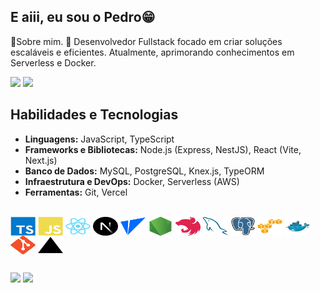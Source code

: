 ## E aiii, eu sou o Pedro😁
📌Sobre mim.
🚀 Desenvolvedor Fullstack focado em criar soluções escaláveis e eficientes. Atualmente, aprimorando conhecimentos em Serverless e Docker.

<div>
<img height="180em" src="https://github-readme-stats.vercel.app/api?username=pedrovjesus&show_icons=true&theme=dark" />
<img height="180em" src="https://github-readme-stats.vercel.app/api/top-langs/?username=pedrovjesus&layout=compact&show_icons=true&theme=dark" />
</div>

<div>
<h2>Habilidades e Tecnologias</h2> 

- **Linguagens:** JavaScript, TypeScript
- **Frameworks e Bibliotecas:** Node.js (Express, NestJS), React (Vite, Next.js)
- **Banco de Dados:** MySQL, PostgreSQL, Knex.js, TypeORM
- **Infraestrutura e DevOps:** Docker, Serverless (AWS)
- **Ferramentas:** Git, Vercel

<div style="display: inline_block"><br>
    <img align="center" alt="TS" height="30" width="40" src="https://raw.githubusercontent.com/devicons/devicon/master/icons/typescript/typescript-plain.svg">
    <img align="center" alt="JS" height="30" width="40" src="https://raw.githubusercontent.com/devicons/devicon/master/icons/javascript/javascript-plain.svg">
    <img align="center" alt="React" height="30" width="40" src="https://raw.githubusercontent.com/devicons/devicon/master/icons/react/react-original.svg">
    <img align="center" alt="Next.js" height="30" width="40" src="https://raw.githubusercontent.com/devicons/devicon/master/icons/nextjs/nextjs-original.svg">
    <img align="center" alt="Vite" height="30" width="40" src="https://raw.githubusercontent.com/devicons/devicon/master/icons/vite/vite-original.svg">
    <img align="center" alt="Node.js" height="30" width="40" src="https://raw.githubusercontent.com/devicons/devicon/master/icons/nodejs/nodejs-original.svg">
    <img align="center" alt="NestJS" height="30" width="40" src="https://raw.githubusercontent.com/devicons/devicon/master/icons/nestjs/nestjs-plain.svg">
    <img align="center" alt="MySQL" height="30" width="40" src="https://raw.githubusercontent.com/devicons/devicon/master/icons/mysql/mysql-original.svg">
    <img align="center" alt="PostgreSQL" height="30" width="40" src="https://raw.githubusercontent.com/devicons/devicon/master/icons/postgresql/postgresql-original.svg">
    <img align="center" alt="AWS" height="30" width="40" src="https://raw.githubusercontent.com/devicons/devicon/master/icons/amazonwebservices/amazonwebservices-original.svg">
    <img align="center" alt="Docker" height="30" width="40" src="https://raw.githubusercontent.com/devicons/devicon/master/icons/docker/docker-original.svg">
    <img align="center" alt="Git" height="30" width="40" src="https://raw.githubusercontent.com/devicons/devicon/master/icons/git/git-original.svg">
    <img align="center" alt="Vercel" height="30" width="40" src="https://raw.githubusercontent.com/devicons/devicon/master/icons/vercel/vercel-original.svg">   
</div>
</div>

##



 
<div> 
  <a href = "mailto:pedroferreira00jesus@gmail.com"><img src="https://img.shields.io/badge/-Gmail-%23333?style=for-the-badge&logo=gmail&logoColor=white" target="_blank"></a>
  <a href="https://www.linkedin.com/in/pedro-jesus-386a6628a/" target="_blank"><img src="https://img.shields.io/badge/-LinkedIn-%230077B5?style=for-the-badge&logo=linkedin&logoColor=white" target="_blank"></a> 
</div>
